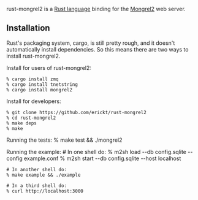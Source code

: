 rust-mongrel2 is a [Rust language](http://rust-lang.org) binding for the
[Mongrel2](http://mongrel2.org) web server.

Installation
------------

Rust's packaging system, cargo, is still pretty rough, and it doesn't
automatically install dependencies. So this means there are two ways to install
rust-mongrel2.

Install for users of rust-mongrel2:

    % cargo install zmq
    % cargo install tnetstring
    % cargo install mongrel2

Install for developers:

    % git clone https://github.com/erickt/rust-mongrel2
    % cd rust-mongrel2
    % make deps
    % make

Running the tests:
    % make test && ./mongrel2

Running the example:
    # In one shell do:
    % m2sh load --db config.sqlite --config example.conf
    % m2sh start --db config.sqlite --host localhost

    # In another shell do:
    % make example && ./example

    # In a third shell do:
    % curl http://localhost:3000
